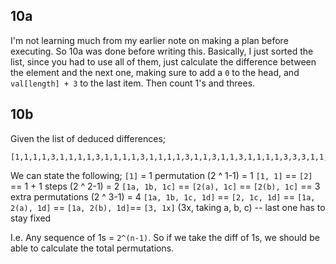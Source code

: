 ## 10a
I'm not learning much from my earlier note on making a plan before executing. So 10a was done before writing this.
Basically, I just sorted the list, since you had to use all of them, just calculate the difference between the element and the next one, making sure to add a `0` to the head, and `val[length] + 3` to the last item. Then count 1's and threes.

## 10b
Given the list of deduced differences;
```
[1,1,1,1,3,1,1,1,1,3,1,1,1,1,3,1,1,1,1,3,1,1,3,1,1,3,1,1,1,1,3,3,3,1,1,1,1,3,3,1,1,1,1,3,1,1,3,1,3,3,1,1,1,1,3,3,1,1,3,1,1,1,1,3,1,1,1,3,1,1,1,1,3,1,1,1,3,1,1,3,1,1,1,1,3,1,1,1,1,3,1,3,1,1,1,1,3]
```
We can state the following;
`[1]` = 1 permutation (2 ^ 1-1) = 1
`[1, 1]` == `[2]` == 1 + 1 steps (2 ^ 2-1) = 2
`[1a, 1b, 1c]` == `[2(a), 1c]` == `[2(b), 1c]` == 3 extra permutations (2 ^ 3-1) = 4
`[1a, 1b, 1c, 1d]` == `[2, 1c, 1d]` == `[1a, 2(a), 1d]` == `[1a, 2(b), 1d]`== `[3, 1x]` (3x, taking a, b, c)  -- last one has to stay fixed

I.e. Any sequence of 1s = `2^(n-1)`. So if we take the diff of 1s, we should be able to calculate the total permutations.


